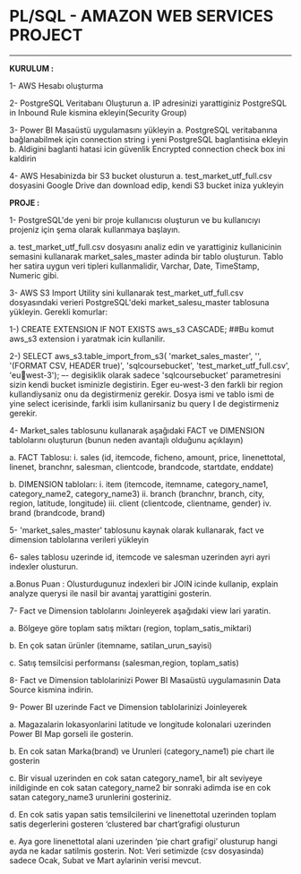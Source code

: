 <br>
<h1>PL/SQL - AMAZON WEB SERVICES PROJECT</h1>
<hr>
<p> <b>KURULUM : </b></p>
<p>1- AWS Hesabı oluşturma </p>
<p>2- PostgreSQL Veritabanı Oluşturun 
a. IP adresinizi yarattiginiz PostgreSQL in Inbound Rule kismina 
ekleyin(Security Group) </p>
<p>3- Power BI Masaüstü uygulamasını yükleyin 
a. PostgreSQL veritabanına bağlanabilmek için connection string i 
yeni PostgreSQL baglantisina ekleyin 
b. Aldigini baglanti hatasi icin güvenlik Encrypted connection 
check box ini kaldirin  </p>
<p></p>

<p> 4- AWS Hesabinizda bir S3 bucket olusturun 
a. test_market_utf_full.csv dosyasini Google Drive dan download 
edip, kendi S3 bucket iniza yukleyin </p>
<b><p>PROJE :</p></b>
<p>1- PostgreSQL'de yeni bir proje kullanıcısı oluşturun ve bu 
kullanıcıyı projeniz için şema olarak kullanmaya başlayın.</p> 
a. test_market_utf_full.csv dosyasını analiz edin ve yarattiginiz 
kullanicinin semasini kullanarak market_sales_master adinda bir 
tablo oluşturun. Tablo her satira uygun veri tipleri 
kullanmalidir, Varchar, Date, TimeStamp, Numeric gibi. </p>
<p>3- AWS S3 Import Utility sini kullanarak test_market_utf_full.csv 
dosyasındaki verieri PostgreSQL'deki market_salesu_master tablosuna 
yükleyin. Gerekli komurlar: </p>
<p>1-) CREATE EXTENSION IF NOT EXISTS aws_s3 CASCADE; ##Bu 
komut aws_s3 extension i yaratmak icin kullanilir. </p>
<p>2-) SELECT aws_s3.table_import_from_s3( 
 'market_sales_master', '', '(FORMAT CSV, HEADER 
true)', 
 'sqlcoursebucket', 'test_market_utf_full.csv', 'euwest-3');
–- degisiklik olarak sadece 'sqlcoursebucket' 
parametresini sizin kendi bucket isminizle degistirin. 
Eger eu-west-3 den farkli bir region kullandiysaniz onu 
da degistirmeniz gerekir. Dosya ismi ve tablo ismi de 
yine select icerisinde, farkli isim kullanirsaniz bu 
query I de degistirmeniz gerekir.</p>
<p>4- Market_sales tablosunu kullanarak aşağıdaki FACT ve DIMENSION 
tablolarını oluşturun (bunun neden avantajlı olduğunu açıklayın) </p>
<p>a. FACT Tablosu: 
i. sales (id, itemcode, ficheno, amount, price, 
linenettotal, linenet, branchnr, salesman, clientcode, 
brandcode, startdate, enddate) </p>
<p>b. DIMENSION tabloları: 
i. item (itemcode, itemname, category_name1, 
category_name2, category_name3) 
ii. branch (branchnr, branch, city, region, latitude, 
longitude) 
iii. client (clientcode, clientname, gender) 
iv. brand (brandcode, brand) </p>
<p>5- 'market_sales_master' tablosunu kaynak olarak kullanarak, 
fact ve dimension tablolarına verileri yükleyin </p>
<p>6- sales tablosu uzerinde id, itemcode ve salesman uzerinden ayri 
ayri indexler olusturun.</p> 
<p>a.Bonus Puan : Olusturdugunuz indexleri bir JOIN icinde kullanip, 
explain analyze querysi ile nasil bir avantaj yarattigini 
gosterin.</p> 
<p>7- Fact ve Dimension tablolarını Joinleyerek aşağıdaki view lari 
yaratin. </p> 
<p>a. Bölgeye göre toplam satış miktarı (region, 
toplam_satis_miktari) </p> 
<p>b. En çok satan ürünler (itemname, satilan_urun_sayisi) </p> 
<p>c. Satış temsilcisi performansı (salesman,region, toplam_satis) </p> 
<p>8- Fact ve Dimension tablolarinizi Power BI Masaüstü uygulamasınin
Data Source kismina indirin. </p> 
<p>9- Power BI uzerinde Fact ve Dimension tablolarinizi Joinleyerek </p> 
<p>a. Magazalarin lokasyonlarini latitude ve longitude kolonalari 
uzerinden Power BI Map gorseli ile gosterin.</p>  
<p>b. En cok satan Marka(brand) ve Urunleri (category_name1) pie 
chart ile gosterin </p> 
<p>c. Bir visual uzerinden en cok satan category_name1, bir alt 
seviyeye inildiginde en cok satan category_name2 bir sonraki 
adimda ise en cok satan category_name3 urunlerini gosteriniz. </p> 
<p>d. En cok satis yapan satis temsilcilerini ve linenettotal 
uzerinden toplam satis degerlerini gosteren ‘clustered bar 
chart’grafigi olusturun </p> 
<p>e. Aya gore linenettotal alani uzerinden ‘pie chart grafigi’ 
olusturup hangi ayda ne kadar satilmis gosterin. Not: Veri 
setimizde (csv dosyasinda) sadece Ocak, Subat ve Mart aylarinin 
verisi mevcut. </p> 



